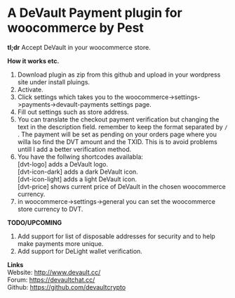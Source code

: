 # A DeVault Payment plugin for woocommerce by Pest

**tl;dr**
Accept DeVault in your woocommerce store.

**How it works etc.**  
1. Download plugin as zip from this github and upload in your wordpress site under install pluings.
2. Activate.
3. Click settings which takes you to the woocommerce->settings->payments->devault-payments settings page.
4. Fill out settings such as store address. 
5. You can translate the checkout payment verification but changing the text in the description field. remember to keep the format separated by ```/``` .
The payment will be set as pending on your orders page  where you willa lso find the DVT amount and the TXID. This is to avoid problems untill I add a better verification method.
6. You have the follwing shortcodes availabla:  
[dvt-logo] adds a DeVault logo.  
[dvt-icon-dark] adds a dark DeVault icon.  
[dvt-icon-light] adds a light DeVault icon.  
[dvt-price] shows current price of DeVault in the chosen woocommerce currency.
7. in woocommerce->settings->general you can set the woocommerce store currency to DVT.

**TODO/UPCOMING**
1. Add support for list of disposable addresses for security and to help make payments more unique.
2. Add support for DeLight wallet verification.

**Links**  
Website: http://www.devault.cc/  
Forum: https://devaultchat.cc/  
Github: https://github.com/devaultcrypto  
